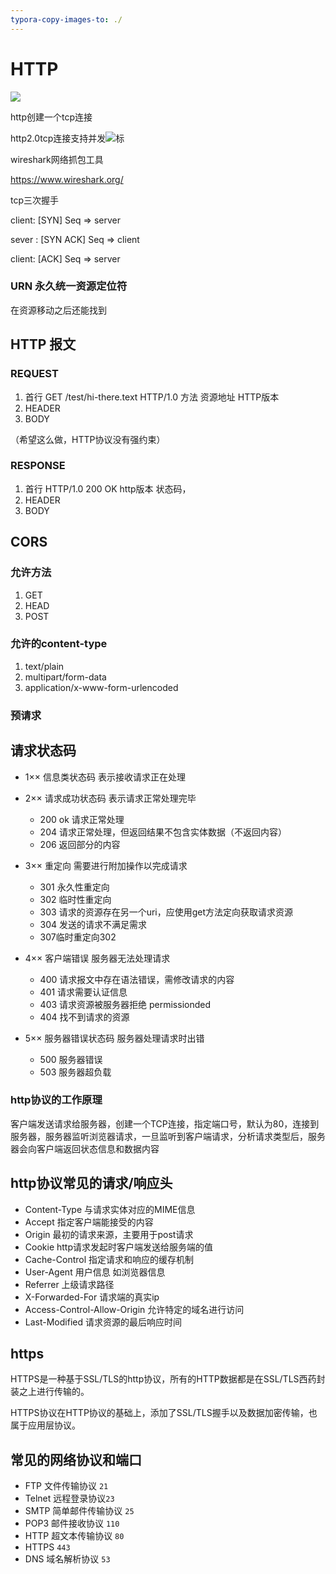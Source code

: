 ```yaml
---
typora-copy-images-to: ./
---
```


# HTTP

![](C:\Users\blank\Desktop\http/http.png)

http创建一个tcp连接 

http2.0tcp连接支持并发![标](C:\Users\blank\Desktop\http/无标题.png)

wireshark网络抓包工具

https://www.wireshark.org/

tcp三次握手

client:  [SYN] Seq => server

sever : [SYN ACK] Seq => client

client: [ACK] Seq => server

### URN 永久统一资源定位符



在资源移动之后还能找到

## HTTP  报文

### REQUEST

1. 首行 GET /test/hi-there.text HTTP/1.0     方法 资源地址  HTTP版本
2. HEADER
3. BODY

（希望这么做，HTTP协议没有强约束）

### RESPONSE

1. 首行 HTTP/1.0 200 OK   http版本 状态码，
2. HEADER
3. BODY

## CORS

### 允许方法

1. GET
2. HEAD
3. POST

### 允许的content-type

1. text/plain
2. multipart/form-data
3. application/x-www-form-urlencoded

### 预请求



## 请求状态码

- 1×× 信息类状态码 表示接收请求正在处理

- 2×× 请求成功状态码 表示请求正常处理完毕
  - 200 ok 请求正常处理
  - 204 请求正常处理，但返回结果不包含实体数据（不返回内容）
  - 206 返回部分的内容

- 3×× 重定向 需要进行附加操作以完成请求
  - 301 永久性重定向
  - 302 临时性重定向
  - 303 请求的资源存在另一个uri，应使用get方法定向获取请求资源
  - 304 发送的请求不满足需求
  - 307临时重定向302

- 4×× 客户端错误 服务器无法处理请求
  - 400 请求报文中存在语法错误，需修改请求的内容
  - 401 请求需要认证信息
  - 403 请求资源被服务器拒绝 permissionded
  - 404 找不到请求的资源
- 5×× 服务器错误状态码 服务器处理请求时出错
  - 500 服务器错误
  - 503 服务器超负载

### http协议的工作原理

客户端发送请求给服务器，创建一个TCP连接，指定端口号，默认为80，连接到服务器，服务器监听浏览器请求，一旦监听到客户端请求，分析请求类型后，服务器会向客户端返回状态信息和数据内容

## http协议常见的请求/响应头

- Content-Type 与请求实体对应的MIME信息
- Accept 指定客户端能接受的内容
- Origin 最初的请求来源，主要用于post请求
- Cookie http请求发起时客户端发送给服务端的值
- Cache-Control 指定请求和响应的缓存机制
- User-Agent 用户信息 如浏览器信息
- Referrer 上级请求路径
- X-Forwarded-For 请求端的真实ip
- Access-Control-Allow-Origin 允许特定的域名进行访问
- Last-Modified 请求资源的最后响应时间

## https

HTTPS是一种基于SSL/TLS的http协议，所有的HTTP数据都是在SSL/TLS西药封装之上进行传输的。

HTTPS协议在HTTP协议的基础上，添加了SSL/TLS握手以及数据加密传输，也属于应用层协议。

## 常见的网络协议和端口

- FTP 文件传输协议 ``21``
- Telnet 远程登录协议``23``
- SMTP 简单邮件传输协议 ``25``
- POP3 邮件接收协议 ``110``
- HTTP 超文本传输协议 ``80``
- HTTPS ``443``
- DNS 域名解析协议 ``53``

